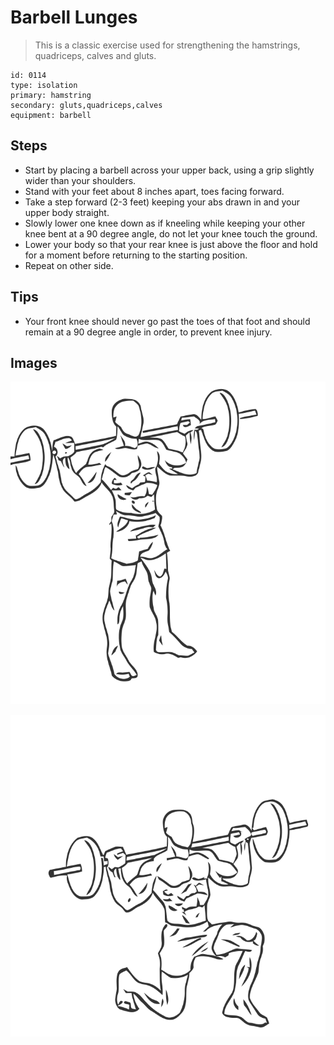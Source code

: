 # Barbell Lunges
> This is a classic exercise used for strengthening the hamstrings, quadriceps, calves and gluts.

``` 
id: 0114 
type: isolation 
primary: hamstring 
secondary: gluts,quadriceps,calves 
equipment: barbell 
``` 

## Steps

 - Start by placing a barbell across your upper back, using a grip slightly wider than your shoulders.
 - Stand with your feet about 8 inches apart, toes facing forward.
 - Take a step forward (2-3 feet) keeping your abs drawn in and your upper body straight.
 - Slowly lower one knee down as if kneeling while keeping your other knee bent at a 90 degree angle, do not let your knee touch the ground.
 - Lower your body so that your rear knee is just above the floor and hold for a moment before returning to the starting position.
 - Repeat on other side.

## Tips

 - Your front knee should never go past the toes of that foot and should remain at a 90 degree angle in order, to prevent knee injury.

## Images

![](../svg/0114-relaxation.svg)

![](../svg/0114-tension.svg)

